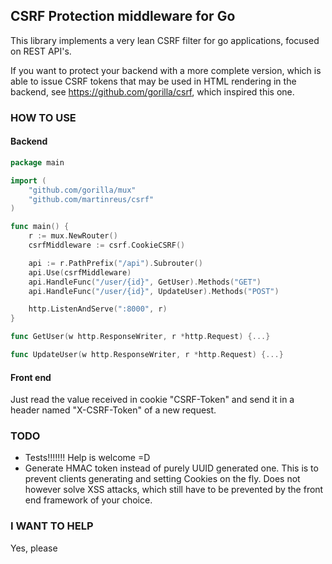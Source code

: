 ## CSRF Protection middleware for Go

This library implements a very lean CSRF filter for go applications, focused on REST API's.

If you want to protect your backend with a more complete version, which is able to issue CSRF tokens that may be used in HTML rendering in the backend, see https://github.com/gorilla/csrf, which inspired this one. 

### HOW TO USE
#### Backend

```go
package main

import (
    "github.com/gorilla/mux"
    "github.com/martinreus/csrf"
)

func main() {
    r := mux.NewRouter()
    csrfMiddleware := csrf.CookieCSRF()

    api := r.PathPrefix("/api").Subrouter()
    api.Use(csrfMiddleware)
    api.HandleFunc("/user/{id}", GetUser).Methods("GET")
    api.HandleFunc("/user/{id}", UpdateUser).Methods("POST")

    http.ListenAndServe(":8000", r)
}

func GetUser(w http.ResponseWriter, r *http.Request) {...}

func UpdateUser(w http.ResponseWriter, r *http.Request) {...}
```

#### Front end
Just read the value received in cookie "CSRF-Token" and send it in a header named "X-CSRF-Token" of a new request.


### TODO

- Tests!!!!!!! Help is welcome =D
- Generate HMAC token instead of purely UUID generated one. This is to prevent clients generating and setting Cookies on the fly. Does not however solve XSS attacks, which still have to be prevented by the front end framework of your choice.

### I WANT TO HELP
Yes, please

